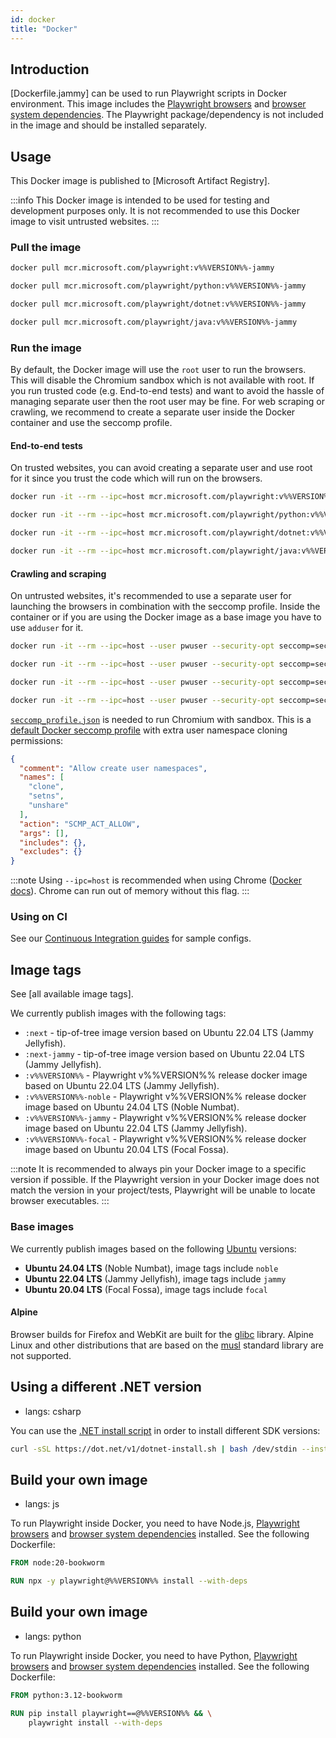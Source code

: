```yaml
---
id: docker
title: "Docker"
---
```


## Introduction

[Dockerfile.jammy] can be used to run Playwright scripts in Docker environment. This image includes the [Playwright browsers](./browsers.md#install-browsers) and [browser system dependencies](./browsers.md#install-system-dependencies). The Playwright package/dependency is not included in the image and should be installed separately.

## Usage

This Docker image is published to [Microsoft Artifact Registry].

:::info
This Docker image is intended to be used for testing and development purposes only. It is not recommended to use this Docker image to visit untrusted websites.
:::

### Pull the image

```bash js
docker pull mcr.microsoft.com/playwright:v%%VERSION%%-jammy
```

```bash python
docker pull mcr.microsoft.com/playwright/python:v%%VERSION%%-jammy
```

```bash csharp
docker pull mcr.microsoft.com/playwright/dotnet:v%%VERSION%%-jammy
```

```bash java
docker pull mcr.microsoft.com/playwright/java:v%%VERSION%%-jammy
```

### Run the image

By default, the Docker image will use the `root` user to run the browsers. This will disable the Chromium sandbox which is not available with root. If you run trusted code (e.g. End-to-end tests) and want to avoid the hassle of managing separate user then the root user may be fine. For web scraping or crawling, we recommend to create a separate user inside the Docker container and use the seccomp profile.

#### End-to-end tests

On trusted websites, you can avoid creating a separate user and use root for it since you trust the code which will run on the browsers.

```bash js
docker run -it --rm --ipc=host mcr.microsoft.com/playwright:v%%VERSION%%-jammy /bin/bash
```

```bash python
docker run -it --rm --ipc=host mcr.microsoft.com/playwright/python:v%%VERSION%%-jammy /bin/bash
```

```bash csharp
docker run -it --rm --ipc=host mcr.microsoft.com/playwright/dotnet:v%%VERSION%%-jammy /bin/bash
```

```bash java
docker run -it --rm --ipc=host mcr.microsoft.com/playwright/java:v%%VERSION%%-jammy /bin/bash
```

#### Crawling and scraping

On untrusted websites, it's recommended to use a separate user for launching the browsers in combination with the seccomp profile. Inside the container or if you are using the Docker image as a base image you have to use `adduser` for it.

```bash js
docker run -it --rm --ipc=host --user pwuser --security-opt seccomp=seccomp_profile.json mcr.microsoft.com/playwright:v%%VERSION%%-jammy /bin/bash
```

```bash python
docker run -it --rm --ipc=host --user pwuser --security-opt seccomp=seccomp_profile.json mcr.microsoft.com/playwright/python:v%%VERSION%%-jammy /bin/bash
```

```bash csharp
docker run -it --rm --ipc=host --user pwuser --security-opt seccomp=seccomp_profile.json mcr.microsoft.com/playwright/dotnet:v%%VERSION%%-jammy /bin/bash
```

```bash java
docker run -it --rm --ipc=host --user pwuser --security-opt seccomp=seccomp_profile.json mcr.microsoft.com/playwright/java:v%%VERSION%%-jammy /bin/bash
```

[`seccomp_profile.json`](https://github.com/microsoft/playwright/blob/main/utils/docker/seccomp_profile.json) is needed to run Chromium with sandbox. This is a [default Docker seccomp profile](https://github.com/docker/engine/blob/d0d99b04cf6e00ed3fc27e81fc3d94e7eda70af3/profiles/seccomp/default.json) with extra user namespace cloning permissions:

```json
{
  "comment": "Allow create user namespaces",
  "names": [
    "clone",
    "setns",
    "unshare"
  ],
  "action": "SCMP_ACT_ALLOW",
  "args": [],
  "includes": {},
  "excludes": {}
}
```

:::note
Using `--ipc=host` is recommended when using Chrome ([Docker docs](https://docs.docker.com/engine/reference/run/#ipc-settings---ipc)). Chrome can run out of memory without this flag.
:::


### Using on CI

See our [Continuous Integration guides](./ci.md) for sample configs.

## Image tags

See [all available image tags].

We currently publish images with the following tags:
- `:next` - tip-of-tree image version based on Ubuntu 22.04 LTS (Jammy Jellyfish).
- `:next-jammy` - tip-of-tree image version based on Ubuntu 22.04 LTS (Jammy Jellyfish).
- `:v%%VERSION%%` - Playwright v%%VERSION%% release docker image based on Ubuntu 22.04 LTS (Jammy Jellyfish).
- `:v%%VERSION%%-noble` - Playwright v%%VERSION%% release docker image based on Ubuntu 24.04 LTS (Noble Numbat).
- `:v%%VERSION%%-jammy` - Playwright v%%VERSION%% release docker image based on Ubuntu 22.04 LTS (Jammy Jellyfish).
- `:v%%VERSION%%-focal` - Playwright v%%VERSION%% release docker image based on Ubuntu 20.04 LTS (Focal Fossa).

:::note
It is recommended to always pin your Docker image to a specific version if possible. If the Playwright version in your Docker image does not match the version in your project/tests, Playwright will be unable to locate browser executables.
:::

### Base images

We currently publish images based on the following [Ubuntu](https://hub.docker.com/_/ubuntu) versions:
- **Ubuntu 24.04 LTS** (Noble Numbat), image tags include `noble`
- **Ubuntu 22.04 LTS** (Jammy Jellyfish), image tags include `jammy`
- **Ubuntu 20.04 LTS** (Focal Fossa), image tags include `focal`

#### Alpine

Browser builds for Firefox and WebKit are built for the [glibc](https://en.wikipedia.org/wiki/Glibc) library. Alpine Linux and other distributions that are based on the [musl](https://en.wikipedia.org/wiki/Musl) standard library are not supported.

## Using a different .NET version
* langs: csharp

You can use the [.NET install script](https://learn.microsoft.com/en-us/dotnet/core/tools/dotnet-install-script) in order to install different SDK versions:

```bash
curl -sSL https://dot.net/v1/dotnet-install.sh | bash /dev/stdin --install-dir /usr/share/dotnet --channel 6.0
```

## Build your own image
* langs: js

To run Playwright inside Docker, you need to have Node.js, [Playwright browsers](./browsers.md#install-browsers) and [browser system dependencies](./browsers.md#install-system-dependencies) installed. See the following Dockerfile:

```Dockerfile
FROM node:20-bookworm

RUN npx -y playwright@%%VERSION%% install --with-deps
```

## Build your own image
* langs: python

To run Playwright inside Docker, you need to have Python, [Playwright browsers](./browsers.md#install-browsers) and [browser system dependencies](./browsers.md#install-system-dependencies) installed. See the following Dockerfile:

```Dockerfile
FROM python:3.12-bookworm

RUN pip install playwright==@%%VERSION%% && \
    playwright install --with-deps
```
